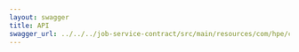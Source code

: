 ```yaml
---
layout: swagger
title: API
swagger_url: ../../../job-service-contract/src/main/resources/com/hpe/caf/services/job/swagger.yaml
---
```

